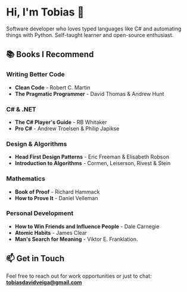 # Hi, I'm Tobias 👋

Software developer who loves typed languages like C# and automating things with Python. Self-taught learner and open-source enthusiast.

## 📚 Books I Recommend

### Writing Better Code
- **Clean Code** - Robert C. Martin
- **The Pragmatic Programmer** - David Thomas & Andrew Hunt

### C# & .NET
- **The C# Player's Guide** - RB Whitaker
- **Pro C#** - Andrew Troelsen & Philip Japikse

### Design & Algorithms
- **Head First Design Patterns** - Eric Freeman & Elisabeth Robson
- **Introduction to Algorithms** - Cormen, Leiserson, Rivest & Stein

### Mathematics
- **Book of Proof** - Richard Hammack
- **How to Prove It** - Daniel Velleman

### Personal Development
- **How to Win Friends and Influence People** - Dale Carnegie
- **Atomic Habits** - James Clear
- **Man's Search for Meaning** - Viktor E. Franklation.

## 📫 Get in Touch

Feel free to reach out for work opportunities or just to chat: **tobiasdavidveiga@gmail.com**
